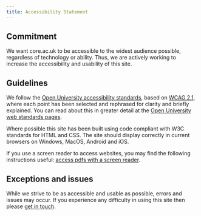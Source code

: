 ```yaml
---
title: Accessibility Statement
---
```


## Commitment

We want core.ac.uk to be accessible to the widest audience possible, regardless of technology or ability. Thus, we are actively working to increase the accessibility and usability of this site.

## Guidelines

We follow the [Open University accessibility standards](https://www.open.ac.uk/about/digital-governance/digital-standards-and-guidelines/accessibility), based on [WCAG 2.1](https://www.w3.org/TR/WCAG20/#intro), where each point has been selected and rephrased for clarity and briefly explained. You can read about this in greater detail at the [Open University web standards pages](https://www.open.ac.uk/about/digital-governance/digital-standards-and-guidelines/accessibility).

Where possible this site has been built using code compliant with W3C standards for HTML and CSS. The site should display correctly in current browsers on Windows, MacOS, Android and iOS.

If you use a screen reader to access websites, you may find the following instructions useful: [access pdfs with a screen reader](https://www.open.ac.uk/about/main/policies-and-reports/policies-and-statements/how-access-pdfs-screen-reader).

## Exceptions and issues

While we strive to be as accessible and usable as possible, errors and issues may occur. If you experience any difficulty in using this site then please [get in touch](~contact).

